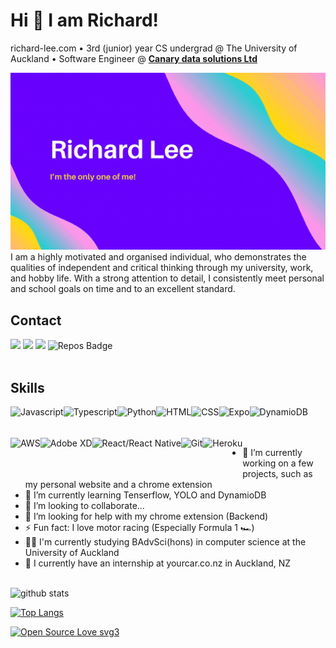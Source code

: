 # Hi 👋 I am Richard!

richard-lee.com • 3rd (junior) year CS undergrad @ The University of Auckland • Software Engineer @ <b>[Canary data solutions Ltd](https://canary.co.nz/)</b>

<img src="https://raw.githubusercontent.com/richard875/richard875/master/banner.gif">
<br/>
I am a highly motivated and organised individual, who demonstrates the qualities of independent and critical thinking through my university, work, and hobby life. With a strong attention to detail, I consistently meet personal and school goals on time and to an excellent standard.

## Contact

[<img src ="https://img.shields.io/badge/portfolio-web-%23.svg?&style=for-the-badge&logo=&logoColor=white%22">](https://richard-lee.com/)
[<img src ="https://img.shields.io/badge/Email-Richard_875@me.com-%23.svg?&color=yellow&style=for-the-badge&logo=&logoColor=white%22">](mailto:richard_875@me.com)
[<img src="https://img.shields.io/badge/linkedin-%230077B5.svg?&style=for-the-badge&logo=linkedin&logoColor=white" />](https://www.linkedin.com/in/richard875/)
![Repos Badge](https://badges.pufler.dev/repos/richard875?style=for-the-badge&color=red)
<br><br>

## Skills

<img align="left" alt="Javascript" height="50px" src="https://cdn.svgporn.com/logos/javascript.svg" />
<img align="left" alt="Typescript" height="50px" src="https://cdn.svgporn.com/logos/typescript-icon.svg" />
<img align="left" alt="Python" height="50px" src="https://cdn.svgporn.com/logos/python.svg" />
<img align="left" alt="HTML" height="50px" src="https://cdn.svgporn.com/logos/html-5.svg" />
<img align="left" alt="CSS" height="50px" src="https://cdn.svgporn.com/logos/css-3.svg" />
<img align="left" alt="Expo" height="50px" src="https://cdn.svgporn.com/logos/expo.svg" />
<img align="left" alt="DynamioDB" height="50px" src="https://cdn.svgporn.com/logos/aws.svg" />
<img align="left" alt="AWS" height="50px" src="https://cdn.svgporn.com/logos/aws-rds.svg" />
<img align="left" alt="Adobe XD" height="50px" src="https://cdn.worldvectorlogo.com/logos/adobe-xd.svg" />
<img align="left" alt="React/React Native" height="50px" src="https://cdn.svgporn.com/logos/react.svg" />
<img align="left" alt="Git" height="50px" src="https://cdn.svgporn.com/logos/git-icon.svg" />
<img align="left" alt="Heroku" height="50px" src="https://cdn.svgporn.com/logos/heroku-icon.svg" />

<br><br><br>

- 🔭 I’m currently working on a few projects, such as my personal website and a chrome extension
- 🌱 I’m currently learning Tenserflow, YOLO and DynamioDB
- 👯 I’m looking to collaborate...
- 🤔 I’m looking for help with my chrome extension (Backend)
- ⚡ Fun fact: I love motor racing (Especially Formula 1 🏎️)
- 👨‍💻 I'm currently studying BAdvSci(hons) in computer science at the University of Auckland
- 🤖 I currently have an internship at yourcar.co.nz in Auckland, NZ
  <br><br>

![github stats](https://github-readme-stats.vercel.app/api?username=richard875&hide=contribs,prs,stars&count_private=true&show_icons=true&theme=solarized-light)

[![Top Langs](https://github-readme-stats.vercel.app/api/top-langs/?username=richard875&layout=compact)](https://github.com/richard875/github-readme-stats)

[![Open Source Love svg3](https://badges.frapsoft.com/os/v3/open-source.svg?v=103)](https://github.com/ellerbrock/open-source-badges/)

